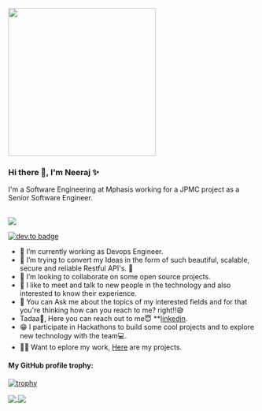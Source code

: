 <img src="https://media.giphy.com/media/p4NLw3I4U0idi/giphy.gif" width="300">

### Hi there 👋, I'm Neeraj ✨

I'm a Software Engineering at Mphasis working for a JPMC project as a Senior Software Engineer. <br/> <br/>

<a href="https://github.com/Chanchal1603/github-visitors-counter">
    <img src="https://komarev.com/ghpvc/?username=neerazz&style=plastic">
</a>

[![dev.to badge](https://img.shields.io/badge/linkedin-neerajkumarsinghb-blue)](https://www.linkedin.com/in/neerajkumarsinghb/)

- 🔭 I’m currently working as Devops Engineer.
- 🌱 I’m trying to convert my Ideas in the form of such beautiful, scalable, secure and reliable Restful API's. 💜
- 👯 I’m looking to collaborate on some open source projects.
- 🤩 I like to meet and talk to new people in the technology and also interested to know their experience.
- 💬 You can Ask me about the topics of my interested fields and for that you're thinking how can you reach to me? right!!😅
- Tadaa🎇, Here you can reach out to me😇 **[linkedin](https://www.linkedin.com/in/neerajkumarsinghb/).
- 😁 I participate in Hackathons to build some cool projects and to explore new technology with the team💻.
- 👨‍💻 Want to eplore my work, [Here](https://github.com/neerazz?tab=repositories) are my projects.

#### My GitHub profile trophy:
[![trophy](https://github-profile-trophy.vercel.app/?username=neerazz)](https://github.com/ryo-ma/github-profile-trophy)

<a href="https://github.com/neerazz">
  <img align="center" src="https://github-readme-stats.vercel.app/api/top-langs/?username=neerazz&hide=css,html&layout=compact" />
</a>
<a href="https://github.com/neerazz">
  <img align="center" src="https://github-readme-stats.vercel.app/api?username=neerazz&show_icons=true&hide=issues,contribs" />
</a>
